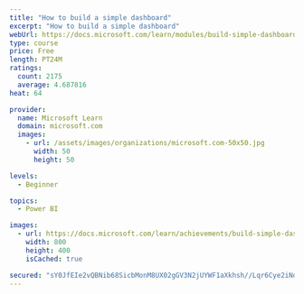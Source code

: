 ```yaml
---
title: "How to build a simple dashboard"
excerpt: "How to build a simple dashboard"
webUrl: https://docs.microsoft.com/learn/modules/build-simple-dashboard/
type: course
price: Free
length: PT24M
ratings:
  count: 2175
  average: 4.687816
heat: 64

provider:
  name: Microsoft Learn
  domain: microsoft.com
  images:
    - url: /assets/images/organizations/microsoft.com-50x50.jpg
      width: 50
      height: 50

levels:
  - Beginner

topics:
  - Power BI

images:
  - url: https://docs.microsoft.com/learn/achievements/build-simple-dashboard-social.png
    width: 800
    height: 400
    isCached: true

secured: "sY0JfEIe2vQBNib68SicbMonM8UX02gGV3N2jUYWF1aXkhsh//Lqr6Cye2iNoub1kPGR0WaQkBWN/eRXqejsiP6i/u6ihYY/TQb5w5bOILj8r5iceUfejMWPMswGFUagnYxYbNlXIrG603wvI9a01XgHOr6m0aemKURDfE6qg8DFHzy8ZcbTSgVDH8Q+YIlJOWz8vwQCaiva4Hqm/Wer218DxGiSqp0Lb20H1L7PsZjt0HZ2T2E3MmX5OACVZRKTBRQXgij62az5FqradyRKhh8dwAfwhPagKofbxLbBVB0XaQz4EpWX9P5W2I5CkSfFsbV2wR2fjhY5+xdp3jCP6qlBiR2scBsf6spFCHx3fmmpqGnX6X+YPHDSKNnSnu/N0bPpVOJnwrhWk6KzVVnnthV3x5RICLFwwda8xy19ZYU=;8wbofMf8Z4Rgu3ZEceKK3w=="
---
```


